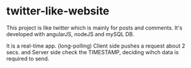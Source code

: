 # twitter-like-website

This project is like twitter which is mainly for posts and comments.
It's developed with angularJS, nodeJS and mySQL DB.

It is a real-time app. (long-polling)
Client side pushes a request about 2 secs.
and Server side check the TIMESTAMP, deciding wihch data is required to send.
